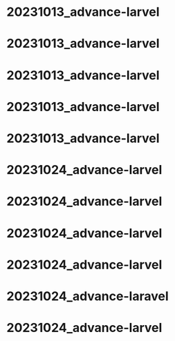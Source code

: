 # 20231013_advance-larvel
# 20231013_advance-larvel
# 20231013_advance-larvel
# 20231013_advance-larvel
# 20231013_advance-larvel
# 20231024_advance-larvel
# 20231024_advance-larvel
# 20231024_advance-larvel
# 20231024_advance-larvel
# 20231024_advance-laravel
# 20231024_advance-larvel
